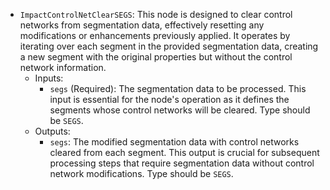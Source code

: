 - `ImpactControlNetClearSEGS`: This node is designed to clear control networks from segmentation data, effectively resetting any modifications or enhancements previously applied. It operates by iterating over each segment in the provided segmentation data, creating a new segment with the original properties but without the control network information.
    - Inputs:
        - `segs` (Required): The segmentation data to be processed. This input is essential for the node's operation as it defines the segments whose control networks will be cleared. Type should be `SEGS`.
    - Outputs:
        - `segs`: The modified segmentation data with control networks cleared from each segment. This output is crucial for subsequent processing steps that require segmentation data without control network modifications. Type should be `SEGS`.
